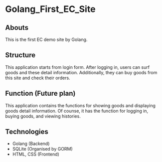 # Golang_First_EC_Site

## Abouts
This is the first EC demo site by Golang.

## Structure
This application starts from login form. After logging in, users can surf goods and these detail information. Additionally, they can buy goods from this site and check their orders. 

## Function (Future plan)
This application contains the functions for showing goods and displaying goods detail information. Of counse, it has the function for logging in, buying goods, and viewing histories. 

## Technologies
- Golang (Backend)
- SQLite (Organised by GORM)
- HTML, CSS (Frontend)
